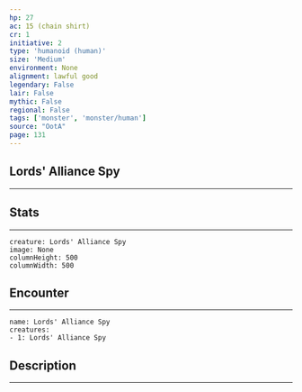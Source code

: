 ```yaml
---
hp: 27
ac: 15 (chain shirt)
cr: 1
initiative: 2
type: 'humanoid (human)'    
size: 'Medium'
environment: None
alignment: lawful good
legendary: False
lair: False
mythic: False
regional: False
tags: ['monster', 'monster/human']
source: "OotA"
page: 131
---
```


## Lords' Alliance Spy
---



## Stats
---

```statblock
creature: Lords' Alliance Spy
image: None
columnHeight: 500
columnWidth: 500
```

## Encounter
---

```encounter-table
name: Lords' Alliance Spy
creatures:
- 1: Lords' Alliance Spy
```

## Description
---




